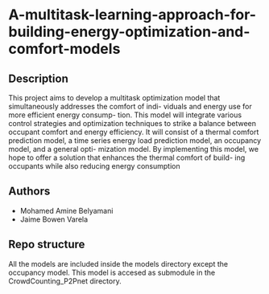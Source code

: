 # A-multitask-learning-approach-for-building-energy-optimization-and-comfort-models

## Description
This project aims to develop a multitask optimization model that simultaneously addresses the comfort of indi- viduals and energy use for more efficient energy consump- tion. This model will integrate various control strategies and optimization techniques to strike a balance between occupant comfort and energy efficiency. It will consist of a thermal comfort prediction model, a time series energy load prediction model, an occupancy model, and a general opti- mization model. By implementing this model, we hope to offer a solution that enhances the thermal comfort of build- ing occupants while also reducing energy consumption

## Authors
* Mohamed Amine Belyamani
* Jaime Bowen Varela

## Repo structure
All the models are included inside the models directory except the occupancy model. This model is accesed as submodule in the CrowdCounting_P2Pnet directory.
